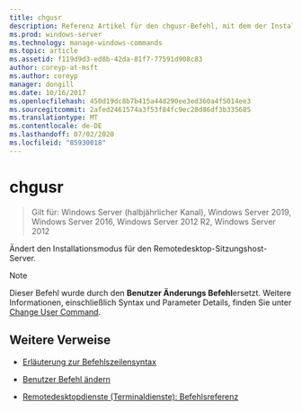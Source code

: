 ```yaml
---
title: chgusr
description: Referenz Artikel für den chgusr-Befehl, mit dem der Installationsmodus für den Remotedesktop-Sitzungshost Server geändert wird.
ms.prod: windows-server
ms.technology: manage-windows-commands
ms.topic: article
ms.assetid: f119d9d3-ed8b-42da-81f7-77591d908c83
author: coreyp-at-msft
ms.author: coreyp
manager: dongill
ms.date: 10/16/2017
ms.openlocfilehash: 450d19dc8b7b415a44d290ee3ed360a4f5014ee3
ms.sourcegitcommit: 2afed2461574a3f53f84fc9ec28d86df3b335685
ms.translationtype: MT
ms.contentlocale: de-DE
ms.lasthandoff: 07/02/2020
ms.locfileid: "85930018"
---
```

# <a name="chgusr"></a>chgusr

> Gilt für: Windows Server (halbjährlicher Kanal), Windows Server 2019, Windows Server 2016, Windows Server 2012 R2, Windows Server 2012

Ändert den Installationsmodus für den Remotedesktop-Sitzungshost-Server.

> [!NOTE]
> Dieser Befehl wurde durch den **Benutzer Änderungs Befehl**ersetzt. Weitere Informationen, einschließlich Syntax und Parameter Details, finden Sie unter [Change User Command](change-user.md).

## <a name="additional-references"></a>Weitere Verweise

- [Erläuterung zur Befehlszeilensyntax](command-line-syntax-key.md)

- [Benutzer Befehl ändern](change-user.md)

- [Remotedesktopdienste (Terminaldienste): Befehlsreferenz](remote-desktop-services-terminal-services-command-reference.md)
